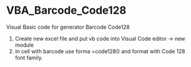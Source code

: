 # VBA_Barcode_Code128
Visual Basic code for generator Barcode Code128

1. Create new excel file and put vb code into Visual Code editor -> new module
2. In cell with barcode use forma =code128() and format with Code 128 font family.
